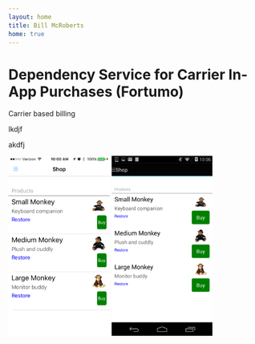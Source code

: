 ```yaml
---
layout: home
title: Bill McRoberts
home: true
---
```


# Dependency Service for Carrier In-App Purchases (Fortumo)

Carrier based billing

lkdjf

akdfj

<img src="images/screenshot-ios-inapp.PNG" width="40%">  <img src="images/screenshot-android-inapp.png" width="40%">





